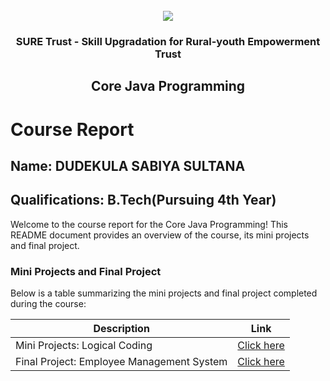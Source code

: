 <!-- PROJECT LOGO -->
<br />

<div align="center">
   <img src='https://user-images.githubusercontent.com/73131499/166115643-d3187f47-d38f-41b2-ae42-5ecbbc60de14.png' />


<h3 align="center">SURE Trust - Skill Upgradation for Rural-youth Empowerment Trust</h3>
  <h2> Core Java Programming </h2>
</div>

# Course Report

## Name: DUDEKULA SABIYA SULTANA

## Qualifications: B.Tech(Pursuing 4th Year)

Welcome to the course report for the Core Java Programming! This README document provides an overview of the course, its mini projects and final project.

### Mini Projects and Final Project

Below is a table summarizing the mini projects and final project completed during the course:

| Description                               | Link                                    |
|-------------------------------------------|-----------------------------------------|
| Mini Projects: Logical Coding     | [Click here](https://github.com/sure-trust/G13_JAVA/tree/main/Mini%20Projects/Sabiya%20Sultana)                         |
| Final Project: Employee Management System     | [Click here](https://github.com/sure-trust/G13_JAVA/tree/main/Final%20Capstone%20Project/Sabiya%20Sultana/Employee_Management_System)                         |
